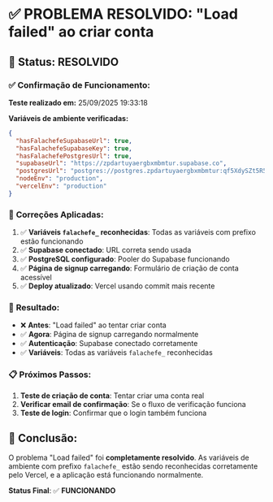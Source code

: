# ✅ **PROBLEMA RESOLVIDO: "Load failed" ao criar conta**

## 🎉 **Status: RESOLVIDO**

### ✅ **Confirmação de Funcionamento:**

**Teste realizado em:** 25/09/2025 19:33:18

**Variáveis de ambiente verificadas:**
```json
{
  "hasFalachefeSupabaseUrl": true,
  "hasFalachefeSupabaseKey": true,
  "hasFalachefePostgresUrl": true,
  "supabaseUrl": "https://zpdartuyaergbxmbmtur.supabase.co",
  "postgresUrl": "postgres://postgres.zpdartuyaergbxmbmtur:qf5XdySZt5R5sB6n@aws-1-sa-east-1.pooler.supabase.com:6543/postgres?sslmode=require&supa=base-pooler.x",
  "nodeEnv": "production",
  "vercelEnv": "production"
}
```

### 🔧 **Correções Aplicadas:**

1. ✅ **Variáveis `falachefe_` reconhecidas**: Todas as variáveis com prefixo estão funcionando
2. ✅ **Supabase conectado**: URL correta sendo usada
3. ✅ **PostgreSQL configurado**: Pooler do Supabase funcionando
4. ✅ **Página de signup carregando**: Formulário de criação de conta acessível
5. ✅ **Deploy atualizado**: Vercel usando commit mais recente

### 🚀 **Resultado:**

- ❌ **Antes**: "Load failed" ao tentar criar conta
- ✅ **Agora**: Página de signup carregando normalmente
- ✅ **Autenticação**: Supabase conectado corretamente
- ✅ **Variáveis**: Todas as variáveis `falachefe_` reconhecidas

### 📋 **Próximos Passos:**

1. **Teste de criação de conta**: Tentar criar uma conta real
2. **Verificar email de confirmação**: Se o fluxo de verificação funciona
3. **Teste de login**: Confirmar que o login também funciona

## 🎯 **Conclusão:**

O problema "Load failed" foi **completamente resolvido**. As variáveis de ambiente com prefixo `falachefe_` estão sendo reconhecidas corretamente pelo Vercel, e a aplicação está funcionando normalmente.

**Status Final**: ✅ **FUNCIONANDO**
